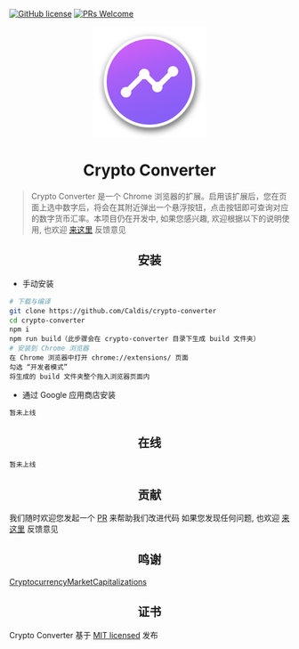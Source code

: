 [![GitHub license](https://img.shields.io/badge/license-MIT-blue.svg)](https://github.com/facebook/react/blob/master/LICENSE) [![PRs Welcome](https://img.shields.io/badge/PRs-welcome-brightgreen.svg)](CONTRIBUTING.md#pull-requests)


<div align="center">
  <a href="https://github.com/Caldis/crypto-converter">
    <img width="200" height="200"
      src="docs/logo.png">
  </a>
  <h1>Crypto Converter</h1>
</div>


> Crypto Converter 是一个 Chrome 浏览器的扩展。启用该扩展后，您在页面上选中数字后，将会在其附近弹出一个悬浮按钮，点击按钮即可查询对应的数字货币汇率。本项目仍在开发中, 如果您感兴趣, 欢迎根据以下的说明使用, 也欢迎 [来这里](https://github.com/Caldis/crypto-converter/issues) 反馈意见


<h2 align="center">安装</h2>

- 手动安装


```bash
# 下载与编译
git clone https://github.com/Caldis/crypto-converter
cd crypto-converter
npm i
npm run build（此步骤会在 crypto-converter 目录下生成 build 文件夹）
# 安装到 Chrome 浏览器
在 Chrome 浏览器中打开 chrome://extensions/ 页面
勾选 “开发者模式”
将生成的 build 文件夹整个拖入浏览器页面内
```

- 通过 Google 应用商店安装

```bash
暂未上线
```


<h2 align="center">在线</h2>

```bash
暂未上线
```


<h2 align="center">贡献</h2>

我们随时欢迎您发起一个 [PR](https://github.com/Caldis/crypto-converter/pulls) 来帮助我们改进代码
如果您发现任何问题, 也欢迎 [来这里](https://github.com/Caldis/crypto-converter/issues) 反馈意见


<h2 align="center">鸣谢</h2>

[CryptocurrencyMarketCapitalizations](https://coinmarketcap.com/)


<h2 align="center">证书</h2>

Crypto Converter 基于 [MIT licensed](./LICENSE) 发布